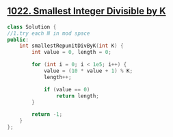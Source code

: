 ## [1022. Smallest Integer Divisible by K](https://leetcode.com/contest/weekly-contest-129/problems/smallest-integer-divisible-by-k/)
```c++
class Solution {
//1.try each N in mod space
public:
    int smallestRepunitDivByK(int K) {
        int value = 0, length = 0;

        for (int i = 0; i < 1e5; i++) {
            value = (10 * value + 1) % K;
            length++;

            if (value == 0)
                return length;
        }

        return -1;
    }
};
```
